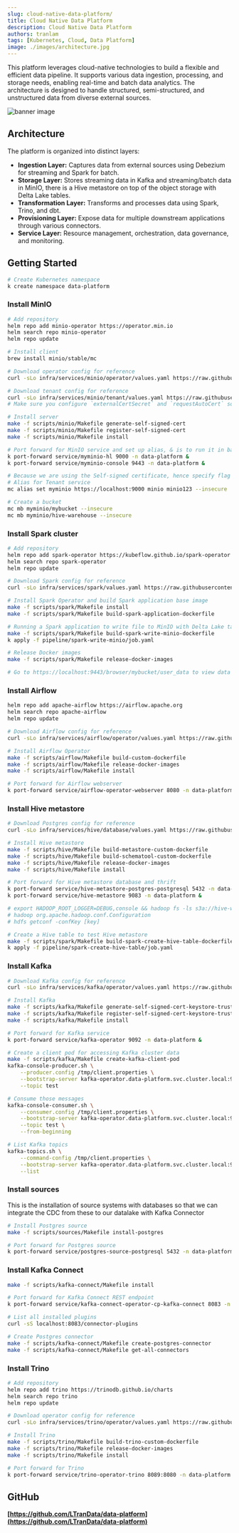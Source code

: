 ```yaml
---
slug: cloud-native-data-platform/
title: Cloud Native Data Platform
description: Cloud Native Data Platform
authors: tranlam
tags: [Kubernetes, Cloud, Data Platform]
image: ./images/architecture.jpg
---
```


This platform leverages cloud-native technologies to build a flexible and efficient data pipeline. It supports various data ingestion, processing, and storage needs, enabling real-time and batch data analytics. The architecture is designed to handle structured, semi-structured, and unstructured data from diverse external sources.

![banner image](./images/architecture.jpg)

<!--truncate-->

## Architecture

The platform is organized into distinct layers:

* **Ingestion Layer:** Captures data from external sources using Debezium for streaming and Spark for batch.
* **Storage Layer:** Stores streaming data in Kafka and streaming/batch data in MinIO, there is a Hive metastore on top of the object storage with Delta Lake tables.
* **Transformation Layer:** Transforms and processes data using Spark, Trino, and dbt.
* **Provisioning Layer:** Expose data for multiple downstream applications through various connectors.
* **Service Layer:** Resource management, orchestration, data governance, and monitoring.

## Getting Started

```bash
# Create Kubernetes namespace
k create namespace data-platform
```

### Install MinIO

```bash
# Add repository
helm repo add minio-operator https://operator.min.io
helm search repo minio-operator
helm repo update

# Install client
brew install minio/stable/mc

# Download operator config for reference
curl -sLo infra/services/minio/operator/values.yaml https://raw.githubusercontent.com/minio/operator/master/helm/operator/values.yaml

# Download tenant config for reference
curl -sLo infra/services/minio/tenant/values.yaml https://raw.githubusercontent.com/minio/operator/master/helm/tenant/values.yaml
# Make sure you configure `externalCertSecret` and `requestAutoCert` so that the server use Self-signed certificate instead of auto-generated certificate

# Install server
make -f scripts/minio/Makefile generate-self-signed-cert
make -f scripts/minio/Makefile register-self-signed-cert
make -f scripts/minio/Makefile install

# Port forward for MinIO service and set up alias, & is to run it in background
k port-forward service/myminio-hl 9000 -n data-platform &
k port-forward service/myminio-console 9443 -n data-platform &

# Because we are using the Self-signed certificate, hence specify flag --insecure here
# Alias for Tenant service
mc alias set myminio https://localhost:9000 minio minio123 --insecure

# Create a bucket
mc mb myminio/mybucket --insecure
mc mb myminio/hive-warehouse --insecure
```

### Install Spark cluster

```bash
# Add repository
helm repo add spark-operator https://kubeflow.github.io/spark-operator
helm search repo spark-operator
helm repo update

# Download Spark config for reference
curl -sLo infra/services/spark/values.yaml https://raw.githubusercontent.com/kubeflow/spark-operator/refs/heads/master/charts/spark-operator-chart/values.yaml

# Install Spark Operator and build Spark application base image
make -f scripts/spark/Makefile install
make -f scripts/spark/Makefile build-spark-application-dockerfile

# Running a Spark application to write file to MinIO with Delta Lake table format
make -f scripts/spark/Makefile build-spark-write-minio-dockerfile
k apply -f pipeline/spark-write-minio/job.yaml

# Release Docker images
make -f scripts/spark/Makefile release-docker-images

# Go to https://localhost:9443/browser/mybucket/user_data to view data files
```

### Install Airflow

```bash
helm repo add apache-airflow https://airflow.apache.org
helm search repo apache-airflow
helm repo update

# Download Airflow config for reference
curl -sLo infra/services/airflow/operator/values.yaml https://raw.githubusercontent.com/apache/airflow/refs/heads/main/chart/values.yaml

# Install Airflow Operator
make -f scripts/airflow/Makefile build-custom-dockerfile
make -f scripts/airflow/Makefile release-docker-images
make -f scripts/airflow/Makefile install

# Port forward for Airflow webserver
k port-forward service/airflow-operator-webserver 8080 -n data-platform &
```

### Install Hive metastore

```bash
# Download Postgres config for reference
curl -sLo infra/services/hive/database/values.yaml https://raw.githubusercontent.com/bitnami/charts/refs/heads/main/bitnami/postgresql/values.yaml

# Install Hive metastore
make -f scripts/hive/Makefile build-metastore-custom-dockerfile
make -f scripts/hive/Makefile build-schematool-custom-dockerfile
make -f scripts/hive/Makefile release-docker-images
make -f scripts/hive/Makefile install

# Port forward for Hive metastore database and thrift
k port-forward service/hive-metastore-postgres-postgresql 5432 -n data-platform &
k port-forward service/hive-metastore 9083 -n data-platform &

# export HADOOP_ROOT_LOGGER=DEBUG,console && hadoop fs -ls s3a://hive-warehouse/
# hadoop org.apache.hadoop.conf.Configuration
# hdfs getconf -confKey [key]

# Create a Hive table to test Hive metastore
make -f scripts/spark/Makefile build-spark-create-hive-table-dockerfile
k apply -f pipeline/spark-create-hive-table/job.yaml
```

### Install Kafka

```bash
# Download Kafka config for reference
curl -sLo infra/services/kafka/operator/values.yaml https://raw.githubusercontent.com/bitnami/charts/refs/heads/main/bitnami/kafka/values.yaml

# Install Kafka
make -f scripts/kafka/Makefile generate-self-signed-cert-keystore-truststore
make -f scripts/kafka/Makefile register-self-signed-cert-keystore-truststore
make -f scripts/kafka/Makefile install

# Port forward for Kafka service
k port-forward service/kafka-operator 9092 -n data-platform &

# Create a client pod for accessing Kafka cluster data
make -f scripts/kafka/Makefile create-kafka-client-pod
kafka-console-producer.sh \
    --producer.config /tmp/client.properties \
    --bootstrap-server kafka-operator.data-platform.svc.cluster.local:9092 \
    --topic test

# Consume those messages
kafka-console-consumer.sh \
    --consumer.config /tmp/client.properties \
    --bootstrap-server kafka-operator.data-platform.svc.cluster.local:9092 \
    --topic test \
    --from-beginning

# List Kafka topics
kafka-topics.sh \
    --command-config /tmp/client.properties \
    --bootstrap-server kafka-operator.data-platform.svc.cluster.local:9092 \
    --list
```

### Install sources

This is the installation of source systems with databases so that we can integrate the CDC from these to our datalake with Kafka Connector

```bash
# Install Postgres source
make -f scripts/sources/Makefile install-postgres

# Port forward for Postgres source
k port-forward service/postgres-source-postgresql 5432 -n data-platform &
```

### Install Kafka Connect

```bash
make -f scripts/kafka-connect/Makefile install

# Port forward for Kafka Connect REST endpoint
k port-forward service/kafka-connect-operator-cp-kafka-connect 8083 -n data-platform &

# List all installed plugins
curl -sS localhost:8083/connector-plugins

# Create Postgres connector
make -f scripts/kafka-connect/Makefile create-postgres-connector
make -f scripts/kafka-connect/Makefile get-all-connectors
```

### Install Trino

```bash
# Add repository
helm repo add trino https://trinodb.github.io/charts
helm search repo trino
helm repo update

# Download operator config for reference
curl -sLo infra/services/trino/operator/values.yaml https://raw.githubusercontent.com/trinodb/charts/refs/heads/main/charts/trino/values.yaml

# Install Trino
make -f scripts/trino/Makefile build-trino-custom-dockerfile
make -f scripts/trino/Makefile release-docker-images
make -f scripts/trino/Makefile install

# Port forward for Trino
k port-forward service/trino-operator-trino 8089:8080 -n data-platform &
```

## GitHub

**[https://github.com/LTranData/data-platform](https://github.com/LTranData/data-platform)**